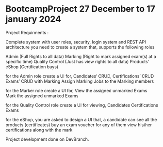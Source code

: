 # BootcampProject 27 December to 17 january 2024
Project Requirments :

Complete system with user roles, security, login system and REST API architecture 
you need to create a system that, supports the following roles 

Admin (Full Rights to all data) 
Marking (Right to mark assigned exam(s) at a specific time) 
Quality Control (Just has view rights to all data) 
Products’ eShop (Certification buys) 

for the Admin role create a UI for, 
Candidates’ CRUD, 
Certifications’ CRUD 
Exams’ CRUD with Marking 
Assign Marking Jobs to the Marking members 

for the Marker role create a UI for, 
View the assigned unmarked Exams 
Mark the assigned unmarked Exams 

for the Quality Control role create a UI for viewing, 
Candidates 
Certifications 
Exams

for the eShop, you are asked to design a UI that, 
a candidate can see all the products (certificates) 
buy an exam voucher for any of them 
view his/her certifications along with the mark 

Project development done on DevBranch.
